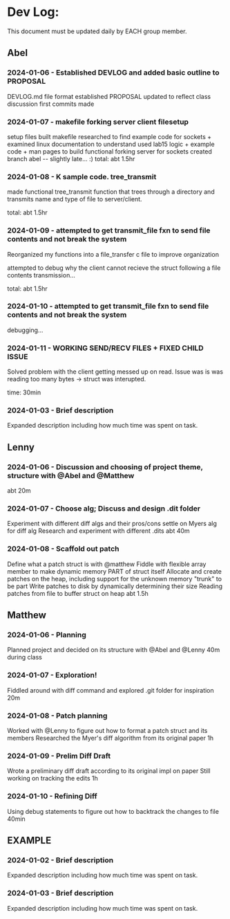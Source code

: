 # Dev Log:

This document must be updated daily by EACH group member.

## Abel

### 2024-01-06 - Established DEVLOG and added basic outline to PROPOSAL
DEVLOG.md file format established
PROPOSAL updated to reflect class discussion
first commits made

### 2024-01-07 - makefile forking server client filesetup
setup files
built makefile
researched to find example code for sockets + examined linux documentation to understand
used lab15 logic + example code + man pages to build functional forking server for sockets
created branch abel -- slightly late... :)
total: abt 1.5hr

### 2024-01-08 - K sample code. tree_transmit
made functional tree_transmit function that trees through a directory and 
transmits name and type of file to server/client.

total: abt 1.5hr


### 2024-01-09 - attempted to get transmit_file fxn to send file contents and not break the system
Reorganized my functions into a file_transfer c file to improve organization

attempted to debug why the client cannot recieve the struct following a file contents transmission...

total: abt 1.5hr

### 2024-01-10 - attempted to get transmit_file fxn to send file contents and not break the system
debugging...

### 2024-01-11 - WORKING SEND/RECV FILES + FIXED CHILD ISSUE
Solved problem with the client getting messed up on read. Issue was is was reading too many bytes -> struct was interupted.

time: 30min


### 2024-01-03 - Brief description
Expanded description including how much time was spent on task.

## Lenny

### 2024-01-06 - Discussion and choosing of project theme, structure with @Abel and @Matthew
abt 20m

### 2024-01-07 - Choose alg; Discuss and design .dit folder
Experiment with different diff algs and their pros/cons
settle on Myers alg for diff alg
Research and experiment with different .dits
abt 40m

### 2024-01-08 - Scaffold out patch
Define what a patch struct is with @matthew
Fiddle with flexible array member to make dynamic memory PART of struct itself
Allocate and create patches on the heap, including support for the unknown memory "trunk" to be part
Write patches to disk by dynamically determining their size 
Reading patches from file to buffer struct on heap
abt 1.5h

## Matthew

### 2024-01-06 - Planning
Planned project and decided on its structure with @Abel and @Lenny
40m during class

### 2024-01-07 - Exploration!
Fiddled around with diff command and explored .git folder for inspiration
20m

### 2024-01-08 - Patch planning
Worked with @Lenny to figure out how to format a patch struct and its members
Researched the Myer's diff algorithm from its original paper
1h

### 2024-01-09 - Prelim Diff Draft
Wrote a preliminary diff draft according to its original impl on paper
Still working on tracking the edits
1h

### 2024-01-10 - Refining Diff
Using debug statements to figure out how to backtrack the changes to file
40min

## EXAMPLE

### 2024-01-02 - Brief description
Expanded description including how much time was spent on task.

### 2024-01-03 - Brief description
Expanded description including how much time was spent on task.
